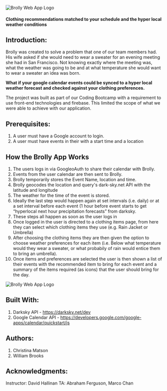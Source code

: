 ![Brolly Web App Logo](https://cmatson93.github.io/Brolly-WebApp/images/brolly_icon_black.png "Brolly Logo")

#### Clothing recommendations matched to your schedule and the hyper local weather conditions

## Introduction:
Brolly was created to solve a problem that one of our team members had. His wife asked if she would need to wear a sweater for an evening meeting she had in San Francisco. Not knowing exactly where the meeting was, what the weather was going to be and at what temperature she would want to wear a sweater an idea was born.

**What if your google calendar events could be synced to a hyper local weather forecast and checked against your clothing preferences.**


The project was built as part of our Coding Bootcamp with a requirement to use front-end technologies and firebase. This limited the scope of what we were able to achieve with our application.

## Prerequisites:
1. A user must have a Google account to login.
2. A user must have events in their with a start time and a location


## How the Brolly App Works
1. The users logs in via GoogleoAuth to share their calendar with Brolly.
2. Events from the user calendar are then sent to Brolly.
3. Brolly temporarily stores the Event Name, location and time. 
4. Brolly geocodes the location and query's dark-sky.net API with the latitude and longitude
5. The weather for the time of the event is stored.
5. Ideally the last step would happen again at set intervals (i.e. daily) or at a set interval before each event (1 hour before event starts to get “hyperlocal next hour precipitation forecasts” from darksky.
6. These steps all happen as soon as the user logs in
7. Once logged in the user is directed to a clothing items page, from here they can select which clothing items they use (e.g. Rain Jacket or Umbrella)
8. After choosing the clothing items they are then given the option to choose weather preferences for each item (i.e. Below what temperature would they wear a sweater, or what probabily of rain would entice them to bring an umbrella).
9. Once items and preferences are selected the user is then shown a list of their events with the recommended item to bring for each event and a summary of the items required (as icons) that the user should bring for the day.


![Brolly Web App Logo](https://cmatson93.github.io/Brolly-WebApp/walkthrough.gif "Brolly Logo")


## Built With:
1. Darksky API - https://darksky.net/dev
2. Google Calendar API - https://developers.google.com/google-apps/calendar/quickstart/js


## Authors:
1. Christina Matson
2. William Brooks

## Acknowledgments:
Instructor: David Hallinan
TA: Abraham Ferguson, Marco Chan


